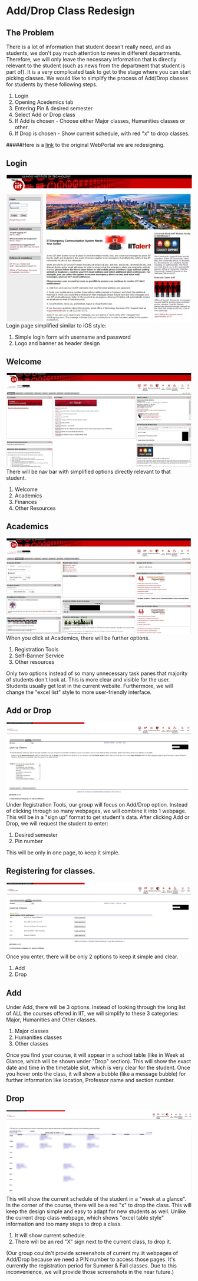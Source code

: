 # Add/Drop Class Redesign

## The Problem
There is a lot of information that student doesn't really need, and as students, we don't pay much attention to news in different departments. Therefore, we will only leave the necessary information that is directly relevant to the student (such as news from the department that student is part of). It is a very complicated task to get to the stage where you can start picking classes. 
We would like to simplify the process of Add/Drop classes for students by these following steps. 

1. Login
2. Opening Acedemics tab
2. Entering Pin & desired semester
3. Select Add or Drop class
4. If Add is chosen - Choose either Major classes, Humanities classes or other.
5. If Drop is chosen - Show current schedule, with red "x" to drop classes. 

#####Here is a [link](https://my.iit.edu) to the original WebPortal we are redesigning.

## Login
![alt text](https://github.com/DanielKolodziej/WebPortalRedesign/blob/master/task-analysis/login.JPG "Logo Title Text 1")
Login page simplified similar to iOS style: 

1. Simple login form with username and password
2. Logo and banner as header design

## Welcome
![alt text](https://github.com/DanielKolodziej/WebPortalRedesign/blob/master/task-analysis/welcome.JPG "Logo Title Text 1")
There will be nav bar with simplified options directly relevant to that student. 

1. Welcome
2. Academics
3. Finances
4. Other Resources

## Academics
![alt text](https://github.com/DanielKolodziej/WebPortalRedesign/blob/master/task-analysis/academics.JPG "Logo Title Text 1")
When you click at Academics, there will be further options.

1. Registration Tools
2. Self-Banner Service
3. Other resources

Only two options instead of so many unnecessary task panes that majority of students don't look at. This is more clear and visible for the user. Students usually get lost in the current website. Furthermore, we will change the "excel list" style to more user-friendly interface. 

## Add or Drop
![alt text](https://github.com/DanielKolodziej/WebPortalRedesign/blob/master/task-analysis/courses.JPG "Logo Title Text 1")
Under Registration Tools, our group will focus on Add/Drop option. Instead of clicking through so many webpages, we will combine it into 1 webpage. This will be in a "sign up" format to get student's data.
After clicking Add or Drop, we will request the student to enter:

1. Desired semester
2. Pin number

This will be only in one page, to keep it simple. 

## Registering for classes. 
![alt text](https://github.com/DanielKolodziej/WebPortalRedesign/blob/master/task-analysis/itm.JPG "Logo Title Text 1")
Once you enter, there will be only 2 options to keep it simple and clear. 

1. Add 
2. Drop

## Add
Under Add, there will be 3 options. Instead of looking through the long list of ALL the courses offered in IIT, we will simplify to these 3 categories: Major, Humanities and Other classes.

1. Major classes
2. Humanities classes
3. Other classes

Once you find your course, it will appear in a school table (like in Week at Glance, which will be shown under "Drop" section). This will show the exact date and time in the timetable slot, which is very clear for the student. Once you hover onto the class, it will show a bubble (like a message bubble) for further information like location, Professor name and section number.

## Drop
![alt text](https://github.com/DanielKolodziej/WebPortalRedesign/blob/master/task-analysis/add-drop.JPG "Logo Title Text 1")
This will show the current schedule of the student in a "week at a glance". In the corner of the course, there will be a red "x" to drop the class.
This will keep the design simple and easy to adapt for new students as well. Unlike the current drop class webpage, which shows "excel table style" information and too many steps to drop a class. 

1. It will show current schedule.
2. There will be an red "X" sign next to the current class, to drop it. 

(Our group couldn't provide screenshots of current my.iit webpages of Add/Drop because we need a PIN number to access those pages. It's currently the registration period for Summer & Fall classes. Due to this inconvenience, we will provide those screenshots in the near future.)
